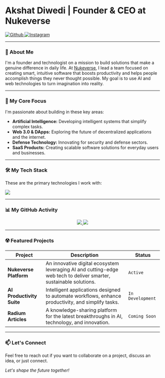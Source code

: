 # Akshat Diwedi | Founder & CEO at Nukeverse

<p align="left"> 
  <a href="https://github.com/Akshat-Diwedi" target="_blank">
    <img src="https://img.shields.io/static/v1?label=|&message=GITHUB&color=23555f&style=plastic&logo=github&logo-color=white" alt="Github"/>
  </a>
  <a href="https://www.instagram.com/akshat_diwedi_ceo/" target="_blank">
    <img src="https://img.shields.io/static/v1?label=|&message=INSTAGRAM&color=23555f&style=plastic&logo=instagram&logo-color=white" alt="Instagram"/>
  </a>
</p>

---

### 👋 About Me

I'm a founder and technologist on a mission to build solutions that make a genuine difference in daily life. At [Nukeverse](https://github.com/Akshat-Diwedi), I lead a team focused on creating smart, intuitive software that boosts productivity and helps people accomplish things they never thought possible. My goal is to use AI and web technologies to turn imagination into reality.

---

### 🚀 My Core Focus

I'm passionate about building in these key areas:
- **Artificial Intelligence:** Developing intelligent systems that simplify complex tasks.
- **Web 3.0 & DApps:** Exploring the future of decentralized applications and the internet.
- **Defense Technology:** Innovating for security and defense sectors.
- **SaaS Products:** Creating scalable software solutions for everyday users and businesses.

---

### 🛠️ My Tech Stack

These are the primary technologies I work with:

<p align="left">
  <a href="https://skillicons.dev">
    <img src="https://skillicons.dev/icons?i=nextjs,react,nodejs,python,javascript,html,css,git,vscode" />
  </a>
</p>

---

### 📊 My GitHub Activity

<p align="center">
  <a href="https://github.com/anuraghazra/github-readme-stats">
    <img src="https://github-readme-stats.vercel.app/api?username=Akshat-Diwedi&show_icons=true&hide_border=true&theme=transparent&title_color=007bff&icon_color=007bff&text_color=e3e3e3&bg_color=0d1117" />
  </a>
  <a href="https://github.com/anuraghazra/github-readme-stats">
    <img src="https://github-readme-stats.vercel.app/api/top-langs/?username=Akshat-Diwedi&layout=compact&hide_border=true&theme=transparent&title_color=007bff&text_color=e3e3e3&bg_color=0d1117" />
  </a>
</p>

---

### ☢️ Featured Projects

| Project | Description | Status |
|---|---|---|
| **Nukeverse Platform** | An innovative digital ecosystem leveraging AI and cutting-edge web tech to deliver smarter, sustainable solutions. | `Active` |
| **AI Productivity Suite** | Intelligent applications designed to automate workflows, enhance productivity, and simplify tasks. | `In Development` |
| **Radium Articles** | A knowledge-sharing platform for the latest breakthroughs in AI, technology, and innovation. | `Coming Soon` |

---

### 📫 Let's Connect

Feel free to reach out if you want to collaborate on a project, discuss an idea, or just connect.

*Let's shape the future together!*
